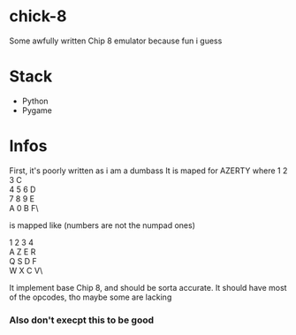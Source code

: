 # chick-8
Some awfully written Chip 8 emulator because fun i guess

# Stack
* Python
* Pygame

# Infos
First, it's poorly written as i am a dumbass
It is maped for AZERTY where
1 2 3 C\
4 5 6 D\
7 8 9 E\
A 0 B F\

is mapped like (numbers are not the numpad ones)

1 2 3 4\
A Z E R\
Q S D F\
W X C V\

It implement base Chip 8, and should be sorta accurate. It should have most of the opcodes, tho maybe some are lacking

### Also don't execpt this to be good
